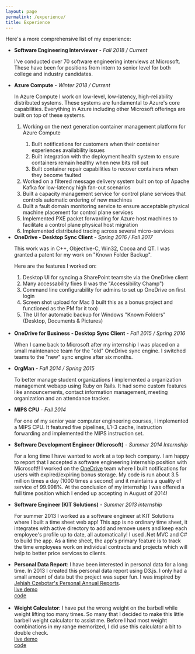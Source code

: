 ```yaml
---
layout: page
permalink: /experience/
title: Experience
---
```

Here's a more comprehensive list of my experience:

<ul>
  <li>
    <b>Software Engineering Interviewer</b> - <i>Fall 2018 / Current</i>
    <p>I've conducted over 70 software engineering interviews at Microsoft. These have been for positions from intern to senior level for both college and industry candidates.</p>
  </li>
  <li>
    <b>Azure Compute</b> - <i>Winter 2018 / Current</i>
    <p>In Azure Compute I work on low-level, low-latency, high-reliability distributed systems. These systems are fundamental to Azure's core capabilities. Everything in Azure including other Microsoft offerings are built on top of these systems.</p>
    <ol>
      <li>Working on the next generation container management platform for Azure Compute</li>
      <ol>
        <li>Built notifications for customers when their container experiences availability issues</li>
        <li>Built integration with the deployment health system to ensure containers remain healthy when new bits roll out</li>
        <li>Built container repair capabilities to recover containers when they become faulted</li>
      </ol>
      <li>Worked on a filtered message delivery system built on top of Apache Kafka for low-latency high fan-out scenarios</li>
      <li>Built a capacity management service for control plane services that controls automatic ordering of new machines</li>
      <li>Built a fault domain monitoring service to ensure acceptable physical machine placement for control plane services</li>
      <li>Implemented PXE packet forwarding for Azure host machines to facilitate a control plane physical host migration</li>
      <li>Implemented distributed tracing across several micro-services</li>
    </ol>
  </li>
  <li>
    <b>OneDrive - Desktop Sync Client</b> - <i>Spring 2016 / Fall 2017</i>
    <p>This work was in C++, Objective-C, Win32, Cocoa and QT. I was granted a patent for my work on "Known Folder Backup".</p>
    <p>Here are the features I worked on:</p>
    <ol>
      <li>Desktop UI for syncing a SharePoint teamsite via the OneDrive client</li>
      <li>Many accessability fixes (I was the "Accessibility Champ")</li>
      <li>Command line configurability for admins to set up OneDrive on first login</li>
      <li>Screen shot upload for Mac (I built this as a bonus project and functioned as the PM for it too)</li>
      <li>The UI for automatic backup for Windows "Known Folders" (Desktop, Documents & Pictures)</li>
    </ol>
    <br>
  </li>
  <li>
    <b>OneDrive for Business - Desktop Sync Client</b> - <i>Fall 2015 / Spring 2016</i>
    <p>When I came back to Microsoft after my internship I was placed on a small maintenance team for the "old" OneDrive sync engine. I switched teams to the "new" sync engine after six months.</p>
  </li>
  <li>
    <b>OrgMan</b> - <i>Fall 2014 / Spring 2015</i>
    <p>To better manage student organizations I implemented a organization management webapp using Ruby on Rails. It had some custom features like announcements, contact information management, meeting organization and an attendance tracker.</p>
  </li>
  <li>
    <b>MIPS CPU</b> - <i>Fall 2014</i>
    <p>For one of my senior year computer engineering courses, I implemented a MIPS CPU. It featured five pipelines, L1-3 cache, instruction forwarding and implemented the MIPS instruction set.</p>
  </li>
  <li>
    <b>Software Development Engineer (Microsoft)</b> - <i>Summer 2014 Internship</i>
    <p>For a long time I have wanted to work at a top tech company. I am happy to report that I accepted a software engineering internship position with Microsoft!! I worked on the <a href="http://onedrive.com">OneDrive</a> team where I built notifications for users with expired/expiring bonus storage. My code is run about 3.5 million times a day (1000 times a second) and it maintains a quality of service of 99.998%. At the conclusion of my internship I was offered a full time position which I ended up accepting in August of 2014!</p>
  </li>
  <li>
    <b>Software Engineer (KIT Solutions)</b> - <i>Summer 2013 internship</i>
    <p>For summer 2013 I worked as a software engineer at KIT Solutions where I built a time sheet web app! This app is no ordinary time sheet, it integrates with active directory to add and remove users and keep each employee's profile up to date, all automatically! I used .Net MVC and C# to build the app. As a time sheet, the app's primary feature is to track the time employees work on individual contracts and projects which will help to better price services to clients.</p>
  </li>
  <li>
    <b>Personal Data Report</b>: I have been interested in personal data for a long time. In 2013 I created this personal data report using D3.js. I only had a small amount of data but the project was super fun. I was inspired by <a href="http://jehiah.cz/one-two/">Jehiah Czebotar's Personal Annual Reports</a>.<br>
    <a href=""><div class="color-button">live demo</div></a><a target="_blank" href="https://github.com/valleyjo/valleyjo.github.io/blob/ad53801e61da4701672753f3c1baff59d251a72c/js/pdr.js"><div class="color-button">code</div></a>
  </li><br>
  <li>
    <b>Weight Calculator</b>: I have put the wrong weight on the barbell while weight lifting too many times. So many that I decided to make this little barbell weight calculator to assist me. Before I had most weight combinations in my range memorized, I did use this calculator a bit to double check.<br>
    <a href="{{ "/projects/barbell-weight-calculator" | prepend: site.base_url }}"><div class="color-button">live demo</div></a><a target="_blank" href="https://github.com/valleyjo/valleyjo.github.io/blob/ad53801e61da4701672753f3c1baff59d251a72c/js/weightcalc.js"><div class="color-button">code</div></a>
  </li>
</ul>